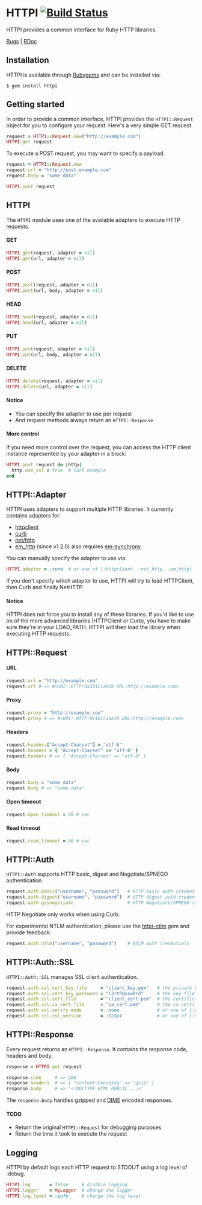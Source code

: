 HTTPI [![Build Status](https://secure.travis-ci.org/savonrb/httpi.png)](http://travis-ci.org/savonrb/httpi)
=====

HTTPI provides a common interface for Ruby HTTP libraries.

[Bugs](http://github.com/savonrb/httpi/issues) | [RDoc](http://rubydoc.info/gems/httpi/frames)

Installation
------------

HTTPI is available through [Rubygems](http://rubygems.org/gems/httpi) and can be installed via:

```
$ gem install httpi
```


Getting started
---------------

In order to provide a common interface, HTTPI provides the `HTTPI::Request` object for you to
configure your request. Here's a very simple GET request.

``` ruby
request = HTTPI::Request.new("http://example.com")
HTTPI.get request
```

To execute a POST request, you may want to specify a payload.

``` ruby
request = HTTPI::Request.new
request.url = "http://post.example.com"
request.body = "some data"

HTTPI.post request
```


HTTPI
-----

The `HTTPI` module uses one of the available adapters to execute HTTP requests.

#### GET

``` ruby
HTTPI.get(request, adapter = nil)
HTTPI.get(url, adapter = nil)
```

#### POST

``` ruby
HTTPI.post(request, adapter = nil)
HTTPI.post(url, body, adapter = nil)
```

#### HEAD

``` ruby
HTTPI.head(request, adapter = nil)
HTTPI.head(url, adapter = nil)
```

#### PUT

``` ruby
HTTPI.put(request, adapter = nil)
HTTPI.put(url, body, adapter = nil)
```

#### DELETE

``` ruby
HTTPI.delete(request, adapter = nil)
HTTPI.delete(url, adapter = nil)
```

#### Notice

* You can specify the adapter to use per request
* And request methods always return an `HTTPI::Response`

#### More control

If you need more control over the request, you can access the HTTP client instance
represented by your adapter in a block:

``` ruby
HTTPI.post request do |http|
  http.use_ssl = true  # Curb example
end
```


HTTPI::Adapter
--------------

HTTPI uses adapters to support multiple HTTP libraries.
It currently contains adapters for:

* [httpclient](http://rubygems.org/gems/httpclient)
* [curb](http://rubygems.org/gems/curb)
* [net/http](http://ruby-doc.org/stdlib/libdoc/net/http/rdoc)
* [em_http](http://rubygems.org/gems/em-http-request) (since v1.2.0) also requires [em-synchrony](http://rubygems.org/gems/em-synchrony)

You can manually specify the adapter to use via:

``` ruby
HTTPI.adapter = :curb  # or one of [:httpclient, :net_http, :em_http]
```

If you don't specify which adapter to use, HTTPI will try to load HTTPClient, then Curb and finally NetHTTP.

#### Notice

HTTPI does not force you to install any of these libraries. If you'd like to use on of the more advanced
libraries (HTTPClient or Curb), you have to make sure they're in your LOAD_PATH. HTTPI will then load the
library when executing HTTP requests.


HTTPI::Request
--------------

#### URL

``` ruby
request.url = "http://example.com"
request.url # => #<URI::HTTP:0x101c1ab18 URL:http://example.com>
```

#### Proxy

``` ruby
request.proxy = "http://example.com"
request.proxy # => #<URI::HTTP:0x101c1ab18 URL:http://example.com>
```

#### Headers

``` ruby
request.headers["Accept-Charset"] = "utf-8"
request.headers = { "Accept-Charset" => "utf-8" }
request.headers # => { "Accept-Charset" => "utf-8" }
```

#### Body

``` ruby
request.body = "some data"
request.body # => "some data"
```

#### Open timeout

``` ruby
request.open_timeout = 30 # sec
```

#### Read timeout

``` ruby
request.read_timeout = 30 # sec
```


HTTPI::Auth
-----------

`HTTPI::Auth` supports HTTP basic, digest and Negotiate/SPNEGO authentication.

``` ruby
request.auth.basic("username", "password")   # HTTP basic auth credentials
request.auth.digest("username", "password")  # HTTP digest auth credentials
request.auth.gssnegotiate                    # HTTP Negotiate/SPNEGO (aka Kerberos)
```

HTTP Negotiate only works when using Curb.

For experimental NTLM authentication, please use the [httpi-ntlm](http://rubygems.org/gems/httpi-ntml)
gem and provide feedback.

``` ruby
request.auth.ntlm("username", "password")    # NTLM auth credentials
```

HTTPI::Auth::SSL
----------------

`HTTPI::Auth::SSL` manages SSL client authentication.

``` ruby
request.auth.ssl.cert_key_file     = "client_key.pem"   # the private key file to use
request.auth.ssl.cert_key_password = "C3rtP@ssw0rd"     # the key file's password
request.auth.ssl.cert_file         = "client_cert.pem"  # the certificate file to use
request.auth.ssl.ca_cert_file      = "ca_cert.pem"      # the ca certificate file to use
request.auth.ssl.verify_mode       = :none              # or one of [:peer, :fail_if_no_peer_cert, :client_once]
request.auth.ssl.ssl_version       = :TLSv1             # or one of [:SSLv2, :SSLv3]
```


HTTPI::Response
---------------

Every request returns an `HTTPI::Response`. It contains the response code, headers and body.

``` ruby
response = HTTPI.get request

response.code     # => 200
response.headers  # => { "Content-Encoding" => "gzip" }
response.body     # => "<!DOCTYPE HTML PUBLIC ...>"
```

The `response.body` handles gzipped and [DIME](http://en.wikipedia.org/wiki/Direct_Internet_Message_Encapsulation) encoded responses.

#### TODO

* Return the original `HTTPI::Request` for debugging purposes
* Return the time it took to execute the request


Logging
-------

HTTPI by default logs each HTTP request to STDOUT using a log level of :debug.

``` ruby
HTTPI.log       = false     # disable logging
HTTPI.logger    = MyLogger  # change the logger
HTTPI.log_level = :info     # change the log level
```
